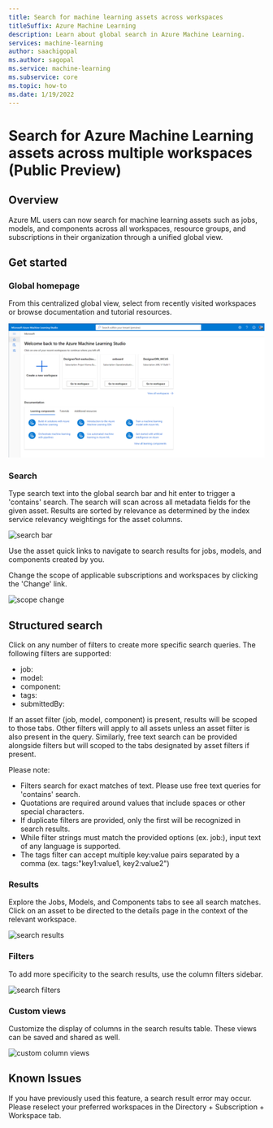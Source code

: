```yaml
---
title: Search for machine learning assets across workspaces
titleSuffix: Azure Machine Learning
description: Learn about global search in Azure Machine Learning.
services: machine-learning
author: saachigopal
ms.author: sagopal
ms.service: machine-learning
ms.subservice: core
ms.topic: how-to
ms.date: 1/19/2022
---
```


# Search for Azure Machine Learning assets across multiple workspaces (Public Preview)

## Overview 

Azure ML users can now search for machine learning assets such as jobs, models, and components across all workspaces, resource groups, and subscriptions in their organization through a unified global view. 

## Get started 

### Global homepage 

From this centralized global view, select from recently visited workspaces or browse documentation and tutorial resources.

![global view](./media/globalhome.png)

### Search

Type search text into the global search bar and hit enter to trigger a 'contains' search.
The search will scan across all metadata fields for the given asset. Results are sorted by relevance as determined by the index service relevancy weightings for the asset columns. 

![search bar](./media/searchbar.jpg)

Use the asset quick links to navigate to search results for jobs, models, and components created by you. 

Change the scope of applicable subscriptions and workspaces by clicking the 'Change' link. 

![scope change](./media/settings.jpg)

## Structured search 

Click on any number of filters to create more specific search queries.  The following filters are supported:
* job: 
* model:
* component:
* tags:
* submittedBy: 

If an asset filter (job, model, component) is present, results will be scoped to those tabs. Other filters will apply to all assets unless an asset filter is also present in the query. Similarly, free text search can be provided alongside filters but will scoped to the tabs designated by asset filters if present. 

Please note: 
* Filters search for exact matches of text. Please use free text queries for 'contains' search.
* Quotations are required around values that include spaces or other special characters.  
* If duplicate filters are provided, only the first will be recognized in search results. 
* While filter strings must match the provided options (ex. job:), input text of any language is supported. 
* The tags filter can accept multiple key:value pairs separated by a comma (ex. tags:"key1:value1, key2:value2")


### Results

Explore the Jobs, Models, and Components tabs to see all search matches. Click on an asset to be directed to the details page in the context of the relevant workspace. 

![search results](./media/results.jpg)

### Filters

To add more specificity to the search results, use the column filters sidebar. 

![search filters](./media/filters.jpg)

### Custom views

Customize the display of columns in the search results table. These views can be saved and shared as well. 

![custom column views](./media/views.jpg)

## Known Issues

If you have previously used this feature, a search result error may occur. Please reselect your preferred workspaces in the Directory + Subscription + Workspace tab.
